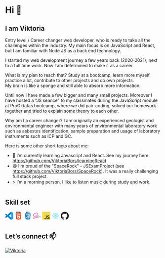 # Hi 👋

## I am Viktoria
Entry level / Career changer web developer, who is ready to take all the challenges within the industry. My main focus is on JavaScript and React, but I am familiar with Node JS as a back end technology. 

I started my web development journey a few years back (2020-2021), next to a full time work. Now I am determined to make it as a career.

What is my plan to reach that? Study at a bootcamp, learn more myself, practice a lot, contribute to other projects and do own projects.  
My brain is like a sponge and still able to absorb more information.

Until now I have made a few bigger and many small projects. Moreover I have hosted a "JS seance" to my classmates during the JavaScript module at ProOktatas bootcamp, where we did pair-coding, solved our homework together and tried to explain some theory to each other.  

Why am I a career changer? I am originally an experienced geologist and environmental engineer with many years of environmental laboratory work such as asbestos identification, sample preparation and usage of laboratory instruments such as ICP and GC.


Here is some other short facts about me:
- 🌱 I’m currently learning Javascript and React. See my journey here: https://github.com/ViktoriaBors/learningReact  
- 😄 I’m proud of the "SpaceRock" - JSExamProject (see https://github.com/ViktoriaBors/SpaceRock). It was a really challenging full stack project.
- ⚡ I’m a morning person, I like to listen music during study and work.

#
## Skill set
<img align="center" alt="Visual Studio Code" width="26px" src="https://raw.githubusercontent.com/github/explore/80688e429a7d4ef2fca1e82350fe8e3517d3494d/topics/visual-studio-code/visual-studio-code.png" />
<img align="center" alt="HTML5" width="26px" src="https://raw.githubusercontent.com/github/explore/80688e429a7d4ef2fca1e82350fe8e3517d3494d/topics/html/html.png" />
<img align="center" alt="CSS3" width="26px" src="https://raw.githubusercontent.com/github/explore/80688e429a7d4ef2fca1e82350fe8e3517d3494d/topics/css/css.png" />
<img align="center" alt="Sass" width="26px" src="https://raw.githubusercontent.com/github/explore/80688e429a7d4ef2fca1e82350fe8e3517d3494d/topics/sass/sass.png" />
<img align="center" alt="JavaScript" width="26px" src="https://raw.githubusercontent.com/github/explore/80688e429a7d4ef2fca1e82350fe8e3517d3494d/topics/javascript/javascript.png" />
<img align="center" alt="React" width="26px" src="https://raw.githubusercontent.com/github/explore/80688e429a7d4ef2fca1e82350fe8e3517d3494d/topics/react/react.png" />
<img align="center" alt="GitHub" width="26px" src="https://raw.githubusercontent.com/github/explore/78df643247d429f6cc873026c0622819ad797942/topics/github/github.png" />


#
## Let’s connect   📫

<a href="https://www.linkedin.com/in/viktoria-b-pajuste/" target="blank"><img src="https://raw.githubusercontent.com/rahuldkjain/github-profile-readme-generator/master/src/images/icons/Social/linked-in-alt.svg" alt="Viktoria" height="30" width="40" /></a>

